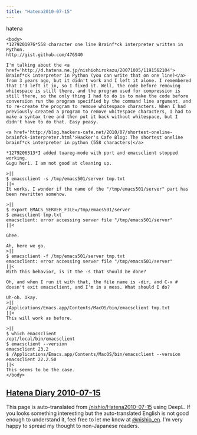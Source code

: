 ```yaml
---
title: "Hatena2010-07-15"
---
```


hatena

```
<body>
*1279201976*558 character one line Brainf*ck interpreter written in Python.
http://gist.github.com/476940

I'm talking about the <a href='http://d.hatena.ne.jp/nishiohirokazu/20071005/1191562104'> Brainf*ck interpreter in Python (you can write that on one line)</a> from 3 years ago, but it didn't work and I left it alone. I remembered that I'd left it in, so I fixed it. Well, the code before removing whitespace is still there, and the program used for compression is still there, so the only thing I had to do is to make the code before conversion run the program specified by the command line argument, and to re-create the program to remove whitespace characters. When I had previously created a program to remove whitespace characters, I had to make a syntax tree and then put it back without whitespace, but I didn't have to do that. Easy peasy.

<a href='http://blog.hackers-cafe.net/2010/07/shortest-oneline-brainfck-interpreter.html'>Hacker's Cafe Blog: The shortest oneline brainf*ck interpreter in python (558 characters)</a>

*1279206313*I added tuareg-mode with port and emacsclient stopped working.
Gugu heri. I am not good at cleaning up.

>||
$ emacsclient -s /tmp/emacs501/server tmp.txt
||<
It works. I wonder if the name of the "/tmp/emacs501/server" part has been rewritten somehow.

>||
$ export EMACS_SERVER_FILE=/tmp/emacs501/server
$ emacsclient tmp.txt
emacsclient: error accessing server file "/tmp/emacs501/server"
||<

Ghee.

Ah, here we go.
>||
$ emacsclient -f /tmp/emacs501/server tmp.txt
emacsclient: error accessing server file "/tmp/emacs501/server"
||<
With this behavior, is it the -s that should be done?

Oh, and when I run it with that, the file name is -dir, and C-x # doesn't exit emacsclient, and I'm in a mess. What should I do?

Uh-oh. Okay.
>||
/Applications/Emacs.app/Contents/MacOS/bin/emacsclient tmp.txt
||<
This will work as before.

>||
$ which emacsclient
/opt/local/bin/emacsclient
$ emacsclient --version
emacsclient 23.2
$ /Applications/Emacs.app/Contents/MacOS/bin/emacsclient --version
emacsclient 22.2.50
||<
This seems to be the case.
</body>
```


[Hatena Diary 2010-07-15](https://nishiohirokazu.hatenadiary.org/archive/2010/07/15)
---
This page is auto-translated from [/nishio/Hatena2010-07-15](https://scrapbox.io/nishio/Hatena2010-07-15) using DeepL. If you looks something interesting but the auto-translated English is not good enough to understand it, feel free to let me know at [@nishio_en](https://twitter.com/nishio_en). I'm very happy to spread my thought to non-Japanese readers.